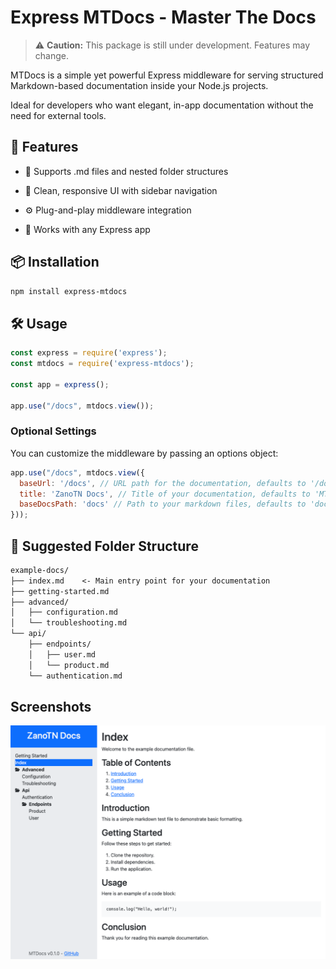 # Express MTDocs - Master The Docs

> ⚠️ **Caution:** This package is still under development. Features may change.

MTDocs is a simple yet powerful Express middleware for serving structured Markdown-based documentation inside your Node.js projects.

Ideal for developers who want elegant, in-app documentation without the need for external tools.

## 🚀 Features
  
  - 📄 Supports .md files and nested folder structures

  - 🎨 Clean, responsive UI with sidebar navigation

  - ⚙️ Plug-and-play middleware integration

  - 🧩 Works with any Express app

## 📦 Installation

```bash
npm install express-mtdocs
```

## 🛠️ Usage

```javascript
const express = require('express');
const mtdocs = require('express-mtdocs');

const app = express();

app.use("/docs", mtdocs.view());
```

### Optional Settings

You can customize the middleware by passing an options object:

```javascript
app.use("/docs", mtdocs.view({
  baseUrl: '/docs', // URL path for the documentation, defaults to '/docs'
  title: 'ZanoTN Docs', // Title of your documentation, defaults to 'MTDocs'
  baseDocsPath: 'docs' // Path to your markdown files, defaults to 'docs'
}));
```
## 📁 Suggested Folder Structure
```markdown
example-docs/
├── index.md    <- Main entry point for your documentation
├── getting-started.md
├── advanced/
│   ├── configuration.md
│   └── troubleshooting.md
└── api/
    ├── endpoints/
    │   ├── user.md
    │   └── product.md
    └── authentication.md
```

## Screenshots

![Screenshot 1](https://raw.githubusercontent.com/ZanoTN/express-mtdocs/main/docs/screenshots/screenshot1.png)